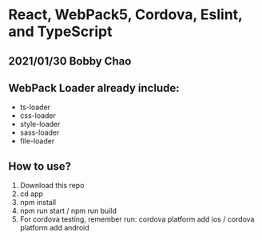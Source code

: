 # React, WebPack5, Cordova, Eslint, and TypeScript
## 2021/01/30 Bobby Chao

## WebPack Loader already include:
- ts-loader
- css-loader
- style-loader
- sass-loader
- file-loader

## How to use?
1. Download this repo
2. cd app
3. npm install
4. npm run start / npm run build
5. For cordova testing, remember run: cordova platform add ios / cordova platform add android